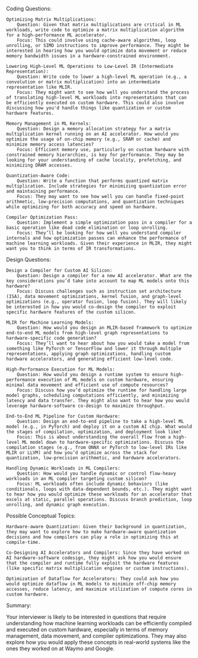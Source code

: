 Coding Questions:

    Optimizing Matrix Multiplications:
        Question: Given that matrix multiplications are critical in ML workloads, write code to optimize a matrix multiplication algorithm for a high-performance ML accelerator.
        Focus: This could involve using cache-aware algorithms, loop unrolling, or SIMD instructions to improve performance. They might be interested in hearing how you would optimize data movement or reduce memory bandwidth issues in a hardware-constrained environment.

    Lowering High-Level ML Operations to Low-Level IR (Intermediate Representation):
        Question: Write code to lower a high-level ML operation (e.g., a convolution or matrix multiplication) into an intermediate representation like MLIR.
        Focus: They might want to see how well you understand the process of translating high-level ML workloads into representations that can be efficiently executed on custom hardware. This could also involve discussing how you'd handle things like quantization or custom hardware features.

    Memory Management in ML Kernels:
        Question: Design a memory allocation strategy for a matrix multiplication kernel running on an AI accelerator. How would you optimize the usage of on-chip memory (e.g., SRAM or cache) and minimize memory access latencies?
        Focus: Efficient memory use, particularly on custom hardware with constrained memory hierarchies, is key for performance. They may be looking for your understanding of cache locality, prefetching, and minimizing DRAM accesses.

    Quantization-Aware Code:
        Question: Write a function that performs quantized matrix multiplication. Include strategies for minimizing quantization error and maintaining performance.
        Focus: They may want to see how well you can handle fixed-point arithmetic, low-precision computations, and quantization techniques while optimizing for both accuracy and speed on hardware.

    Compiler Optimization Pass:
        Question: Implement a simple optimization pass in a compiler for a basic operation like dead code elimination or loop unrolling.
        Focus: They’ll be looking for how well you understand compiler internals and how optimization passes can enhance the performance of machine learning workloads. Given their experience in MLIR, they might want you to think in terms of IR transformations.

Design Questions:

    Design a Compiler for Custom AI Silicon:
        Question: Design a compiler for a new AI accelerator. What are the key considerations you’d take into account to map ML models onto this hardware?
        Focus: Discuss challenges such as instruction set architecture (ISA), data movement optimizations, kernel fusion, and graph-level optimizations (e.g., operator fusion, loop fusion). They will likely be interested in how you would co-design the compiler to exploit specific hardware features of the custom silicon.

    MLIR for Machine Learning Models:
        Question: How would you design an MLIR-based framework to optimize end-to-end ML models from high-level graph representations to hardware-specific code generation?
        Focus: They’ll want to hear about how you would take a model from something like PyTorch or TensorFlow and lower it through multiple representations, applying graph optimizations, handling custom hardware accelerators, and generating efficient low-level code.

    High-Performance Execution for ML Models:
        Question: How would you design a runtime system to ensure high-performance execution of ML models on custom hardware, ensuring minimal data movement and efficient use of compute resources?
        Focus: Discuss how you’d optimize the runtime for handling large model graphs, scheduling computations efficiently, and minimizing latency and data transfer. They might also want to hear how you would leverage hardware-software co-design to maximize throughput.

    End-to-End ML Pipeline for Custom Hardware:
        Question: Design an end-to-end pipeline to take a high-level ML model (e.g., in PyTorch) and deploy it on a custom AI chip. What would the stages of compilation, optimization, and deployment look like?
        Focus: This is about understanding the overall flow from a high-level ML model down to hardware-specific optimizations. Discuss the compilation stages (e.g., from ONNX or PyTorch to low-level IRs like MLIR or LLVM) and how you’d optimize across the stack for quantization, low-precision arithmetic, and hardware accelerators.

    Handling Dynamic Workloads in ML Compilers:
        Question: How would you handle dynamic or control flow-heavy workloads in an ML compiler targeting custom silicon?
        Focus: ML workloads often include dynamic behaviors (like conditionals, loops with data-dependent bounds, etc.). They might want to hear how you would optimize these workloads for an accelerator that excels at static, parallel operations. Discuss branch prediction, loop unrolling, and dynamic graph execution.

Possible Conceptual Topics:

    Hardware-aware Quantization: Given their background in quantization, they may want to explore how to make hardware-aware quantization decisions and how compilers can play a role in optimizing this at compile-time.

    Co-Designing AI Accelerators and Compilers: Since they have worked on AI hardware-software codesign, they might ask how you would ensure that the compiler and runtime fully exploit the hardware features (like specific matrix multiplication engines or custom instructions).

    Optimization of Dataflow for Accelerators: They could ask how you would optimize dataflow in ML models to minimize off-chip memory accesses, reduce latency, and maximize utilization of compute cores in custom hardware.

Summary:

Your interviewer is likely to be interested in questions that require understanding how machine learning workloads can be efficiently compiled and executed on custom hardware, especially in terms of memory management, data movement, and compiler optimizations. They may also explore how you would apply these concepts in real-world systems like the ones they worked on at Waymo and Google.

